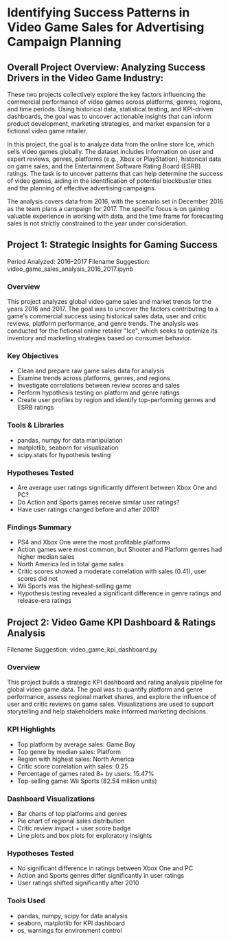 # Identifying Success Patterns in Video Game Sales for Advertising Campaign Planning

## Overall Project Overview: Analyzing Success Drivers in the Video Game Industry: 
These two projects collectively explore the key factors influencing the commercial performance of video games across platforms, genres, regions, and time periods. Using historical data, statistical testing, and KPI-driven dashboards, the goal was to uncover actionable insights that can inform product development, marketing strategies, and market expansion for a fictional video game retailer.

In this project, the goal is to analyze data from the online store Ice, which sells video games globally. The dataset includes information on user and expert reviews, genres, platforms (e.g., Xbox or PlayStation), historical data on game sales, and the Entertainment Software Rating Board (ESRB) ratings. The task is to uncover patterns that can help determine the success of video games, aiding in the identification of potential blockbuster titles and the planning of effective advertising campaigns.

The analysis covers data from 2016, with the scenario set in December 2016 as the team plans a campaign for 2017. The specific focus is on gaining valuable experience in working with data, and the time frame for forecasting sales is not strictly constrained to the year under consideration.

## Project 1: Strategic Insights for Gaming Success
Period Analyzed: 2016–2017
Filename Suggestion: video_game_sales_analysis_2016_2017.ipynb

### Overview
This project analyzes global video game sales and market trends for the years 2016 and 2017. The goal was to uncover the factors contributing to a game's commercial success using historical sales data, user and critic reviews, platform performance, and genre trends. The analysis was conducted for the fictional online retailer "Ice", which seeks to optimize its inventory and marketing strategies based on consumer behavior.
 
### Key Objectives
* Clean and prepare raw game sales data for analysis
* Examine trends across platforms, genres, and regions
* Investigate correlations between review scores and sales
* Perform hypothesis testing on platform and genre ratings
* Create user profiles by region and identify top-performing genres and ESRB ratings

### Tools & Libraries
* pandas, numpy for data manipulation
* matplotlib, seaborn for visualization
* scipy.stats for hypothesis testing

### Hypotheses Tested
* Are average user ratings significantly different between Xbox One and PC?
* Do Action and Sports games receive similar user ratings?
* Have user ratings changed before and after 2010?

### Findings Summary
* PS4 and Xbox One were the most profitable platforms
* Action games were most common, but Shooter and Platform genres had higher median sales
* North America led in total game sales
* Critic scores showed a moderate correlation with sales (0.41), user scores did not
* Wii Sports was the highest-selling game
* Hypothesis testing revealed a significant difference in genre ratings and release-era ratings

## Project 2: Video Game KPI Dashboard & Ratings Analysis
Filename Suggestion: video_game_kpi_dashboard.py

### Overview
This project builds a strategic KPI dashboard and rating analysis pipeline for global video game data. The goal was to quantify platform and genre performance, assess regional market shares, and explore the influence of user and critic reviews on game sales. Visualizations are used to support storytelling and help stakeholders make informed marketing decisions.

### KPI Highlights
* Top platform by average sales: Game Boy
* Top genre by median sales: Platform
* Region with highest sales: North America
* Critic score correlation with sales: 0.25
* Percentage of games rated 8+ by users: 15.47%
* Top-selling game: Wii Sports (82.54 million units)

### Dashboard Visualizations
* Bar charts of top platforms and genres
* Pie chart of regional sales distribution
* Critic review impact + user score badge
* Line plots and box plots for exploratory insights

### Hypotheses Tested
* No significant difference in ratings between Xbox One and PC
* Action and Sports genres differ significantly in user ratings
* User ratings shifted significantly after 2010

### Tools Used
* pandas, numpy, scipy for data analysis
* seaborn, matplotlib for KPI dashboard
* os, warnings for environment control

